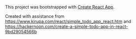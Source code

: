 This project was bootstrapped with [Create React App](https://github.com/facebook/create-react-app).

Created with assistance from https://www.kirupa.com/react/simple_todo_app_react.htm and https://hackernoon.com/create-a-simple-todo-app-in-react-9bd29054566b